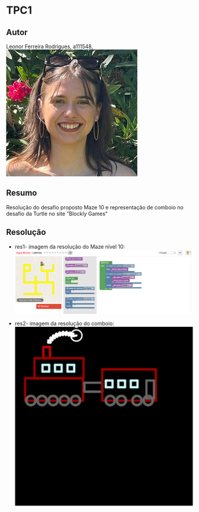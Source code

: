# TPC1

## Autor 

Leonor Ferreira Rodrigues, a111548,  ![Foto](Foto-cartão.jpg)

## Resumo

Resolução do desafio proposto Maze 10 e representação de comboio no desafio da Turtle no site "Blockly Games"  

## Resolução
* res1- imagem da resolução do Maze nível 10:  ![Maze 10](Maze%2010.png)

* res2- imagem da resolução do comboio:  ![Comboio](Comboio.png)




